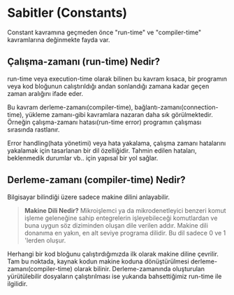 # Sabitler (Constants)

Constant kavramına geçmeden önce "run-time" ve "compiler-time" kavramlarına değinmekte fayda var.

## Çalışma-zamanı (run-time) Nedir?

run-time veya execution-time olarak bilinen bu kavram kısaca, bir programın veya kod bloğunun calıştırıldığı andan sonlandığı zamana kadar geçen zaman aralığını ifade eder.

Bu kavram derleme-zamanı(compiler-time), bağlantı-zamanı(connection-time), yükleme zamanı-gibi kavramlara nazaran daha sık görülmektedir. Örneğin çalışma-zamanı hatası(run-time error) programın çalışması sırasında rastlanır.

Error handling(hata yönetimi) veya hata yakalama, çalışma zamanı hatalarını yakalamak için tasarlanan bir dil özelliğidir. Tahmin edilen hataları, beklenmedik durumlar vb.. için yapısal bir yol sağlar.

## Derleme-zamanı (compiler-time) Nedir?

Bilgisayar bilindiği üzere sadece makine dilini anlayabilir.

> **Makine Dili Nedir?** 
Mikroişlemci ya da mikrodenetleyici benzeri komut işleme geleneğine sahip entegrelerin işleyebileceği komutlardan ve buna uygun söz diziminden oluşan dile verilen addır. Makine dili donanıma en yakın, en alt seviye programa dilidir. Bu dil sadece 0 ve 1 'lerden oluşur.

Herhangi bir kod bloğunu çalıştırdığımızda ilk olarak makine diline çevrilir. Tam bu noktada, kaynak kodun makine koduna dönüştürülmesi derleme-zamanı(compiler-time) olarak bilinir. Derleme-zamanında oluşturulan yürütülebilir dosyaların çalıştırılması ise yukarıda bahsettiğimiz run-time ile ilgilidir.




 
